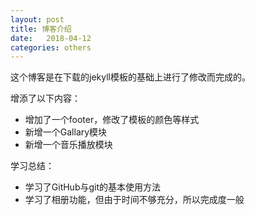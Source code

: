 ```yaml
---
layout: post
title: 博客介绍
date:   2018-04-12
categories: others
---
```


这个博客是在下载的jekyll模板的基础上进行了修改而完成的。

增添了以下内容：

- 增加了一个footer，修改了模板的颜色等样式
- 新增一个Gallary模块
- 新增一个音乐播放模块

学习总结：
- 学习了GitHub与git的基本使用方法
- 学习了相册功能，但由于时间不够充分，所以完成度一般

